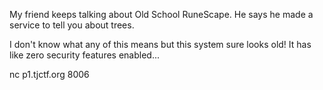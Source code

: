My friend keeps talking about Old School RuneScape. He says he made a service to tell you about trees.

I don't know what any of this means but this system sure looks old! It has like zero security features enabled...

nc p1.tjctf.org 8006
